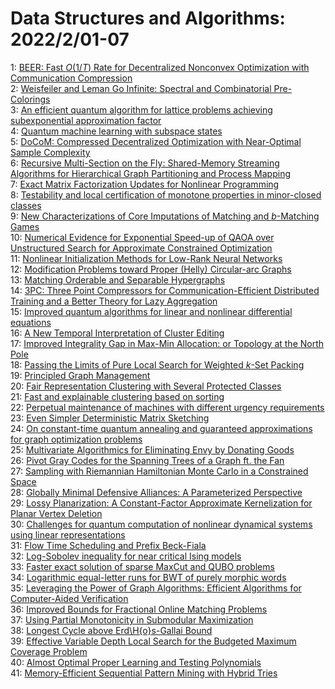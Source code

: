 # Data Structures and Algorithms: 2022/2/01-07  
1: [BEER: Fast $O(1/T)$ Rate for Decentralized Nonconvex Optimization with  Communication Compression](https://doi.org/10.48550/arXiv.2201.13320)  
2: [Weisfeiler and Leman Go Infinite: Spectral and Combinatorial  Pre-Colorings](https://doi.org/10.48550/arXiv.2201.13410)  
3: [An efficient quantum algorithm for lattice problems achieving  subexponential approximation factor](https://doi.org/10.48550/arXiv.2201.13450)  
4: [Quantum machine learning with subspace states](https://doi.org/10.48550/arXiv.2202.00054)  
5: [DoCoM: Compressed Decentralized Optimization with Near-Optimal Sample  Complexity](https://doi.org/10.48550/arXiv.2202.00255)  
6: [Recursive Multi-Section on the Fly: Shared-Memory Streaming Algorithms  for Hierarchical Graph Partitioning and Process Mapping](https://doi.org/10.48550/arXiv.2202.00394)  
7: [Exact Matrix Factorization Updates for Nonlinear Programming](https://doi.org/10.48550/arXiv.2202.00520)  
8: [Testability and local certification of monotone properties in  minor-closed classes](https://doi.org/10.48550/arXiv.2202.00543)  
9: [New Characterizations of Core Imputations of Matching and $b$-Matching  Games](https://doi.org/10.48550/arXiv.2202.00619)  
10: [Numerical Evidence for Exponential Speed-up of QAOA over Unstructured  Search for Approximate Constrained Optimization](https://doi.org/10.48550/arXiv.2202.00648)  
11: [Nonlinear Initialization Methods for Low-Rank Neural Networks](https://doi.org/10.48550/arXiv.2202.00834)  
12: [Modification Problems toward Proper (Helly) Circular-arc Graphs](https://doi.org/10.48550/arXiv.2202.00854)  
13: [Matching Orderable and Separable Hypergraphs](https://doi.org/10.48550/arXiv.2202.00902)  
14: [3PC: Three Point Compressors for Communication-Efficient Distributed  Training and a Better Theory for Lazy Aggregation](https://doi.org/10.48550/arXiv.2202.00998)  
15: [Improved quantum algorithms for linear and nonlinear differential  equations](https://doi.org/10.48550/arXiv.2202.01054)  
16: [A New Temporal Interpretation of Cluster Editing](https://doi.org/10.48550/arXiv.2202.01103)  
17: [Improved Integrality Gap in Max-Min Allocation: or Topology at the North  Pole](https://doi.org/10.48550/arXiv.2202.01143)  
18: [Passing the Limits of Pure Local Search for Weighted $k$-Set Packing](https://doi.org/10.48550/arXiv.2202.01248)  
19: [Principled Graph Management](https://doi.org/10.48550/arXiv.2202.01274)  
20: [Fair Representation Clustering with Several Protected Classes](https://doi.org/10.48550/arXiv.2202.01391)  
21: [Fast and explainable clustering based on sorting](https://doi.org/10.48550/arXiv.2202.01456)  
22: [Perpetual maintenance of machines with different urgency requirements](https://doi.org/10.48550/arXiv.2202.01567)  
23: [Even Simpler Deterministic Matrix Sketching](https://doi.org/10.48550/arXiv.2202.01780)  
24: [On constant-time quantum annealing and guaranteed approximations for  graph optimization problems](https://doi.org/10.48550/arXiv.2202.01636)  
25: [Multivariate Algorithmics for Eliminating Envy by Donating Goods](https://doi.org/10.48550/arXiv.2202.01716)  
26: [Pivot Gray Codes for the Spanning Trees of a Graph ft. the Fan](https://doi.org/10.48550/arXiv.2202.01746)  
27: [Sampling with Riemannian Hamiltonian Monte Carlo in a Constrained Space](https://doi.org/10.48550/arXiv.2202.01908)  
28: [Globally Minimal Defensive Alliances: A Parameterized Perspective](https://doi.org/10.48550/arXiv.2202.02010)  
29: [Lossy Planarization: A Constant-Factor Approximate Kernelization for  Planar Vertex Deletion](https://doi.org/10.48550/arXiv.2202.02174)  
30: [Challenges for quantum computation of nonlinear dynamical systems using  linear representations](https://doi.org/10.48550/arXiv.2202.02188)  
31: [Flow Time Scheduling and Prefix Beck-Fiala](https://doi.org/10.48550/arXiv.2202.02217)  
32: [Log-Sobolev inequality for near critical Ising models](https://doi.org/10.48550/arXiv.2202.02301)  
33: [Faster exact solution of sparse MaxCut and QUBO problems](https://doi.org/10.48550/arXiv.2202.02305)  
34: [Logarithmic equal-letter runs for BWT of purely morphic words](https://doi.org/10.48550/arXiv.2202.02609)  
35: [Leveraging the Power of Graph Algorithms: Efficient Algorithms for  Computer-Aided Verification](https://doi.org/10.48550/arXiv.2202.02660)  
36: [Improved Bounds for Fractional Online Matching Problems](https://doi.org/10.48550/arXiv.2202.02948)  
37: [Using Partial Monotonicity in Submodular Maximization](https://doi.org/10.48550/arXiv.2202.03051)  
38: [Longest Cycle above Erd\H{o}s-Gallai Bound](https://doi.org/10.48550/arXiv.2202.03061)  
39: [Effective Variable Depth Local Search for the Budgeted Maximum Coverage  Problem](https://doi.org/10.48550/arXiv.2202.03093)  
40: [Almost Optimal Proper Learning and Testing Polynomials](https://doi.org/10.48550/arXiv.2202.03207)  
41: [Memory-Efficient Sequential Pattern Mining with Hybrid Tries](https://doi.org/10.48550/arXiv.2202.06834)  